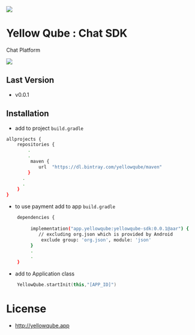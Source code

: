 <img src="https://i.ibb.co/80ww6wR/Artboard.png">

# Yellow Qube : Chat SDK

Chat Platform

[![][license img]][license]


## Last Version

 - v0.0.1
 
## Installation

 - add to project `build.gradle`
```sh
allprojects {
    repositories {
        .
        .
         maven {
            url  "https://dl.bintray.com/yellowqube/maven"
        }
      .
      .
    }
}
```

 - to use payment add to app `build.gradle`
```sh
    dependencies {
    
         implementation("app.yellowqube:yellowqube-sdk:0.0.1@aar") {
            // excluding org.json which is provided by Android
             exclude group: 'org.json', module: 'json'
         }
         .
         .
    }
```

 - add to Application class
```kotlin
    YellowQube.startInit(this,"[APP_ID]")
```

# License

- http://yellowqube.app



[license]:LICENSE-2.0.txt
[license img]:https://img.shields.io/badge/License-Apache%202-blue.svg
